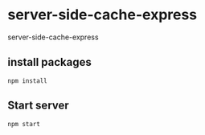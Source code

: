 # server-side-cache-express
server-side-cache-express

## install packages
`npm install`

## Start server
`npm start`
